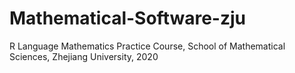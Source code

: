 # Mathematical-Software-zju
R Language Mathematics Practice Course, School of Mathematical Sciences, Zhejiang University, 2020
